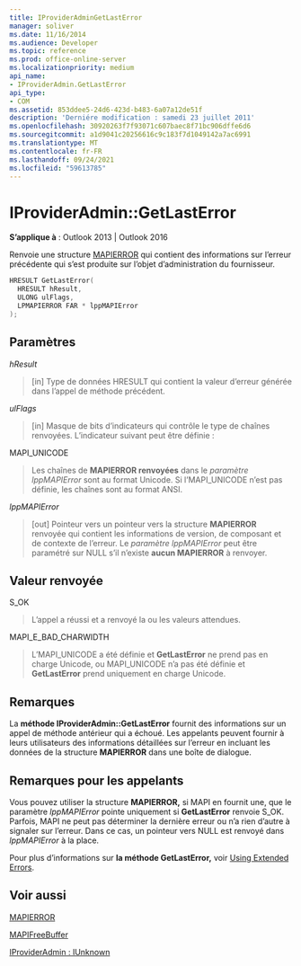 ```yaml
---
title: IProviderAdminGetLastError
manager: soliver
ms.date: 11/16/2014
ms.audience: Developer
ms.topic: reference
ms.prod: office-online-server
ms.localizationpriority: medium
api_name:
- IProviderAdmin.GetLastError
api_type:
- COM
ms.assetid: 853ddee5-24d6-423d-b483-6a07a12de51f
description: 'Derniére modification : samedi 23 juillet 2011'
ms.openlocfilehash: 30920263f7f93071c607baec8f71bc906dffe6d6
ms.sourcegitcommit: a1d9041c20256616c9c183f7d1049142a7ac6991
ms.translationtype: MT
ms.contentlocale: fr-FR
ms.lasthandoff: 09/24/2021
ms.locfileid: "59613785"
---
```

# <a name="iprovideradmingetlasterror"></a>IProviderAdmin::GetLastError

  
  
**S’applique à** : Outlook 2013 | Outlook 2016 
  
Renvoie une structure [MAPIERROR](mapierror.md) qui contient des informations sur l’erreur précédente qui s’est produite sur l’objet d’administration du fournisseur. 
  
```cpp
HRESULT GetLastError(
  HRESULT hResult,
  ULONG ulFlags,
  LPMAPIERROR FAR * lppMAPIError
);
```

## <a name="parameters"></a>Paramètres

 _hResult_
  
> [in] Type de données HRESULT qui contient la valeur d’erreur générée dans l’appel de méthode précédent.
    
 _ulFlags_
  
> [in] Masque de bits d’indicateurs qui contrôle le type de chaînes renvoyées. L’indicateur suivant peut être définie :
    
MAPI_UNICODE 
  
> Les chaînes de **MAPIERROR renvoyées** dans le  _paramètre lppMAPIError_ sont au format Unicode. Si l’MAPI_UNICODE n’est pas définie, les chaînes sont au format ANSI. 
    
 _lppMAPIError_
  
> [out] Pointeur vers un pointeur vers la structure **MAPIERROR** renvoyée qui contient les informations de version, de composant et de contexte de l’erreur. Le  _paramètre lppMAPIError_ peut être paramétré sur NULL s’il n’existe **aucun MAPIERROR** à renvoyer. 
    
## <a name="return-value"></a>Valeur renvoyée

S_OK 
  
> L’appel a réussi et a renvoyé la ou les valeurs attendues.
    
MAPI_E_BAD_CHARWIDTH 
  
> L’MAPI_UNICODE a été définie et **GetLastError** ne prend pas en charge Unicode, ou MAPI_UNICODE n’a pas été définie et **GetLastError** prend uniquement en charge Unicode. 
    
## <a name="remarks"></a>Remarques

La **méthode IProviderAdmin::GetLastError** fournit des informations sur un appel de méthode antérieur qui a échoué. Les appelants peuvent fournir à leurs utilisateurs des informations détaillées sur l’erreur en incluant les données de la structure **MAPIERROR** dans une boîte de dialogue. 
  
## <a name="notes-to-callers"></a>Remarques pour les appelants

Vous pouvez utiliser la structure **MAPIERROR,** si MAPI en fournit une, que le paramètre  _lppMAPIError_ pointe uniquement si **GetLastError** renvoie S_OK. Parfois, MAPI ne peut pas déterminer la dernière erreur ou n’a rien d’autre à signaler sur l’erreur. Dans ce cas, un pointeur vers NULL est renvoyé dans  _lppMAPIError_ à la place. 
  
Pour plus d’informations sur **la méthode GetLastError,** voir [Using Extended Errors](mapi-extended-errors.md).
  
## <a name="see-also"></a>Voir aussi



[MAPIERROR](mapierror.md)
  
[MAPIFreeBuffer](mapifreebuffer.md)
  
[IProviderAdmin : IUnknown](iprovideradminiunknown.md)

